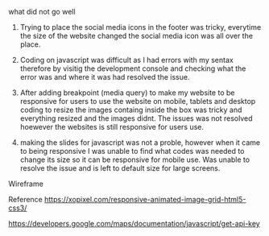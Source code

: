 what did not go well
1. Trying to place the social media icons in the footer was tricky, everytime the size of the website changed the social media icon was all over the place.

2. Coding on javascript was difficult as I had errors with my sentax therefore by visitig the development console and checking what the error was and where it was had resolved the issue.

3. After adding breakpoint (media query) to make my website to be responsive for users to use the website on mobile, tablets and desktop coding to resize the images containg inside the box was tricky and everything resized and the images didnt.
The issues was not resolved hoewever the websites is still responsive for users use.

4. making the slides for javascript was not a proble, however when it came to being responsive I was unable to find what codes was needed to change its size so it can be responsive for mobile use.
Was unable to resolve the issue and is left to default size for large screens.

Wireframe
















Reference
https://xopixel.com/responsive-animated-image-grid-html5-css3/

https://developers.google.com/maps/documentation/javascript/get-api-key